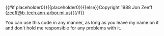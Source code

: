 {{#if placeholder0}}{{placeholder0}}{{else}}Copyright 1988 Jon Zeeff (zeeff@b-tech.ann-arbor.mi.us){{/if}}

 You can use this code in any manner, as long as you leave my name on it and don't hold me responsible for any problems with it.